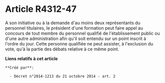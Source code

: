 # Article R4312-47

A son initiative ou à la demande d'au moins deux représentants du personnel titulaires, le président d'une formation peut
faire appel au concours de tout membre du personnel qualifié de l'établissement public ou d'une autre administration afin
qu'il soit entendu sur un point inscrit à l'ordre du jour. Cette personne qualifiée ne peut assister, à l'exclusion du vote,
qu'à la partie des débats relative à ce même point.

**Liens relatifs à cet article**

	**Créé par**:

	  - Décret n°2014-1213 du 21 octobre 2014 - art. 2
